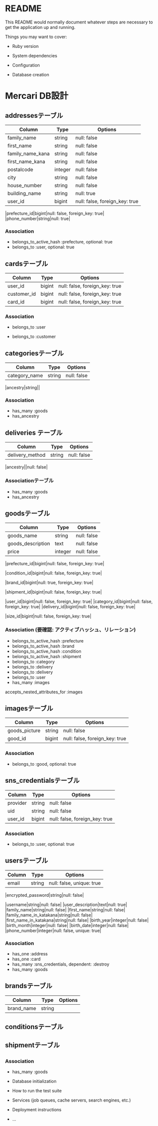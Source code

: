 # README

This README would normally document whatever steps are necessary to get the
application up and running.

Things you may want to cover:

* Ruby version

* System dependencies

* Configuration

* Database creation
# Mercari DB設計
## addressesテーブル
|Column|Type|Options|
|------|----|-------|
|family_name|string|null: false|
|first_name|string|null: false|
|family_name_kana|string|null: false|
|first_name_kana|string|null: false|
|postalcode|integer|null: false|
|city|string|null: false|
|house_number|string|null: false|
|building_name|string|null: true|
|user_id|bigint|null: false, foreign_key: true|
<!-- prefectureはactivehashであるから結びつきもう一度確認 -->
|prefecture_id|bigint|null: false, foreign_key: true|
|phone_number|string|null: true|


### Association
- belongs_to_active_hash :prefecture, optional: true
- belongs_to :user, optional: true


## cardsテーブル
|Column|Type|Options|
|------|----|-------|
|user_id|bigint|null: false, foreign_key: true|
|customer_id|bigint|null: false, foreign_key: true|
|card_id|bigint|null: false, foreign_key: true|

### Association
- belongs_to :user
<!-- customerは謎 -->
- belongs_to :customer

## categoriesテーブル
|Column|Type|Options|
|------|----|-------|
|category_name|string|null: false|
<!-- ancestryのオプション知らない -->
|ancestry|string||


### Association
- has_many :goods
- has_ancestry

## deliveries テーブル
|Column|Type|Options|
|------|----|-------|
|delivery_method|string|null: false|
<!-- ancestryがあるのでカラムの書き方確認 -->
|ancestry||null: false|

### Associationテーブル
- has_many :goods
- has_ancestry


## goodsテーブル
|Column|Type|Options|
|------|----|-------|
|goods_name|string|null: false|
|goods_description|text|null: false|
|price|integer|null: false|
<!-- アクティブハッシュだから要確認 -->
|prefecture_id|bigint|null: false, foreign_key: true|
<!-- 同上 -->
|condition_id|bigint|null: false, foreign_key: true|
<!-- 同上 -->
|brand_id|bigint|null: true, foreign_key: true|
<!-- 同上 -->
|shipment_id|bigint|null: false, foreign_key: true|

|user_id|bigint|null: false, foreign_key: true|
|category_id|bigint|null: false, foreign_key: true|
|delivery_id|bigint|null: false, foreign_key: true|
<!-- sizeはancestry臭いので要確認 -->
|size_id|bigint|null: false, foreign_key: true|

### Association (要確認: アクティブハッシュ、リレーション)
<!-- 「-」が入っていないところ要確認 -->
- belongs_to_active_hash        :prefecture
- belongs_to_active_hash        :brand
- belongs_to_active_hash        :condition
- belongs_to_active_hash        :shipment
- belongs_to                    :category
- belongs_to                    :delivery
- belongs_to                    :delivery
- belongs_to                    :user
- has_many                      :images

<!-- 謎 -->
accepts_nested_attributes_for :images


## imagesテーブル
|Column|Type|Options|
|------|----|-------|
|goods_picture|string|null: false|
|good_id|bigint|null: false, foreign_key: true|

### Association
- belongs_to :good, optional: true

## sns_credentialsテーブル
|Column|Type|Options|
|------|----|-------|
|provider|string|null: false|
|uid|string|null: false|
|user_id|bigint|null: false, foreign_key: true|

### Association
- belongs_to :user, optional: true


## usersテーブル
|Column|Type|Options|
|------|----|-------|
|email|string|null: false, unique: true|
<!-- unique: true変更 要確認-->
|encrypted_password|string|null: false|
<!-- unique trueかどうか確認 -->
|username|string|null: false|
|user_description|text|null: true|
|family_name|string|null: false|
|first_name|string|null: false|
|family_name_in_katakana|string|null: false|
|first_name_in_katakana|string|null: false|
|birth_year|integer|null: false|
|birth_month|integer|null: false|
|birth_date|integer|null: false|
|phone_number|integer|null: false, unique: true|

### Association
- has_one :address
- has_one :card
- has_many :sns_credentials, dependent: :destroy
- has_many :goods


<!-- brandsテーブルはアクティブハッシュを代わりに使用、確認用としてREADME記述 -->
## brandsテーブル
|Column|Type|Options|
|------|----|-------|
|brand_name|string|

## conditionsテーブル
## shipmentテーブル
## 

### Association
 - has_many :goods  




* Database initialization

* How to run the test suite

* Services (job queues, cache servers, search engines, etc.)

* Deployment instructions

* ...